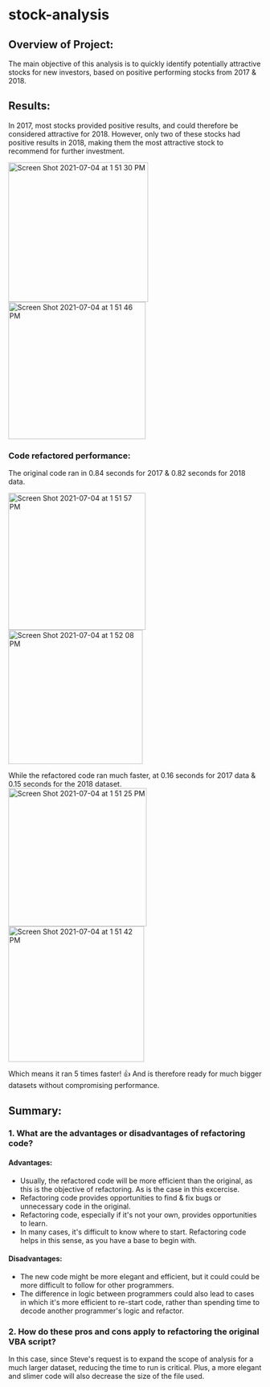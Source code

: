 # stock-analysis
## Overview of Project:
The main objective of this analysis is to quickly identify potentially attractive stocks for new investors, based on positive performing stocks from 2017 & 2018. 

## Results:
In 2017, most stocks provided positive results, and could therefore be considered attractive for 2018. However, only two of these stocks had positive results in 2018, making them the most attractive stock to recommend for further investment.

<img width="278" alt="Screen Shot 2021-07-04 at 1 51 30 PM" src="https://user-images.githubusercontent.com/86029436/124398072-56f76580-dcd9-11eb-8c4f-f80e315907df.png"> 
<img width="273" alt="Screen Shot 2021-07-04 at 1 51 46 PM" src="https://user-images.githubusercontent.com/86029436/124398098-79897e80-dcd9-11eb-9eff-351add5fbe2c.png">

### Code refactored performance:
The original code ran in 0.84 seconds for 2017 & 0.82 seconds for 2018 data.

<img width="273" alt="Screen Shot 2021-07-04 at 1 51 57 PM" src="https://user-images.githubusercontent.com/86029436/124398130-b48bb200-dcd9-11eb-8934-3374912784ab.png"> <img width="267" alt="Screen Shot 2021-07-04 at 1 52 08 PM" src="https://user-images.githubusercontent.com/86029436/124398135-b81f3900-dcd9-11eb-8aed-6fd09f77d2d0.png">

While the refactored code ran much faster, at 0.16 seconds for 2017 data & 0.15 seconds for the 2018 dataset.
<img width="275" alt="Screen Shot 2021-07-04 at 1 51 25 PM" src="https://user-images.githubusercontent.com/86029436/124398153-dc7b1580-dcd9-11eb-9a5c-28d2f1b225cc.png">
<img width="270" alt="Screen Shot 2021-07-04 at 1 51 42 PM" src="https://user-images.githubusercontent.com/86029436/124398159-e43aba00-dcd9-11eb-9a38-865c34abcfe9.png">

Which means it ran 5 times faster! 👍 And is therefore ready for much bigger datasets without compromising performance.

## Summary:
### 1. What are the advantages or disadvantages of refactoring code?
#### Advantages:
- Usually, the refactored code will be more efficient than the original, as this is the objective of refactoring. As is the case in this excercise.
- Refactoring code provides opportunities to find & fix bugs or unnecessary code in the original.
- Refactoring code, especially if it's not your own, provides opportunities to learn.
- In many cases, it's difficult to know where to start. Refactoring code helps in this sense, as you have a base to begin with.

#### Disadvantages:
- The new code might be more elegant and efficient, but it could could be more difficult to follow for other programmers.
- The difference in logic between programmers could also lead to cases in which it's more efficient to re-start code, rather than spending time to decode another programmer's logic and refactor.

### 2. How do these pros and cons apply to refactoring the original VBA script?
In this case, since Steve's request is to expand the scope of analysis for a much larger dataset, reducing the time to run is critical. Plus, a more elegant and slimer code will also decrease the size of the file used.
